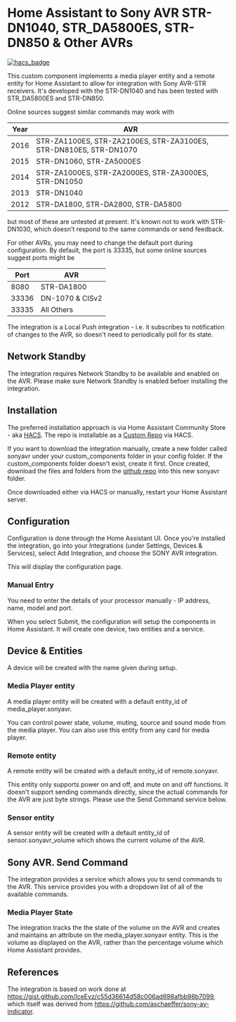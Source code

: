 # Home Assistant to Sony AVR STR-DN1040, STR_DA5800ES, STR-DN850 & Other AVRs


[![hacs_badge](https://img.shields.io/badge/HACS-Custom-41BDF5.svg?style=for-the-badge)](https://github.com/hacs/integration)


This custom component implements a media player entity and a remote entity  for Home Assistant to allow for integration with Sony AVR-STR receivers.  It's developed with the STR-DN1040 and has been tested with STR_DA5800ES and STR-DN850.  

Online sources suggest similar commands may work with

| Year | AVR |
| --- | --- |
| 2016 | STR-ZA1100ES, STR-ZA2100ES, STR-ZA3100ES, STR-DN810ES, STR-DN1070 |
| 2015 | STR-DN1060, STR-ZA5000ES |
| 2014 | STR-ZA1000ES, STR-ZA2000ES, STR-ZA3000ES, STR-DN1050 |
| 2013 | STR-DN1040 |
| 2012 | STR-DA1800, STR-DA2800, STR-DA5800 |

but most of these are untested at present.  It's known not to work with STR-DN1030, which doesn't respond to the same commands or send feedback.  

For other AVRs, you may need to change the default port during configuration.  By default, the port is 33335, but some online sources suggest ports might be

| Port | AVR |
| --- | --- |
| 8080 | STR-DA1800 |
| 33336 | DN-1070 & CISv2 |
| 33335 | All Others |

The integration is a Local Push integration - i.e. it subscribes to notification of changes to the AVR, so doesn't need to periodically poll for its state.

## Network Standby
The integration requires Network Standby to be available and enabled on the AVR.  Please make sure Network Standby is enabled befoer installing the integration.

## Installation

The preferred installation approach is via Home Assistant Community Store - aka [HACS](https://hacs.xyz/).  The repo is installable as a [Custom Repo](https://hacs.xyz/docs/faq/custom_repositories) via HACS.

If you want to download the integration manually, create a new folder called sonyavr under your custom_components folder in your config folder.  If the custom_components folder doesn't exist, create it first.  Once created, download the files and folders from the [github repo](https://github.com/peteS-UK/sonyavr/tree/main/custom_components/sonyavr) into this new sonyavr folder.

Once downloaded either via HACS or manually, restart your Home Assistant server.

## Configuration

Configuration is done through the Home Assistant UI.  Once you're installed the integration, go into your Integrations (under Settings, Devices & Services), select Add Integration, and choose the SONY AVR integration.

This will display the configuration page.  

### Manual Entry
You need to enter the details of your processor manually - IP address, name, model and port.

When you select Submit, the configuration will setup the components in Home Assistant.  It will create one device, two entities and a service.

## Device & Entities
A device will be created with the name given during setup.

### Media Player entity
A media player entity will be created with a default entity_id of media_player.sonyavr.  

You can control power state, volume, muting, source and sound mode from the media player.  You can also use this entity from any card for media player.

### Remote entity
A remote entity will be created with a default entity_id of remote.sonyavr.

This entity only supports power on and off, and mute on and off functions.  It doesn't support sending commands directly, since the actual commands for the AVR are just byte strings.  Please use the Send Command service below.

### Sensor entity
A sensor entity will be created with a default entity_id of sensor.sonyavr_volume which shows the current volume of the AVR.

## Sony AVR. Send Command

The integration provides a service which allows you to send commands to the AVR.  This service provides you with a dropdown list of all of the available commands.


### Media Player State

The integration tracks the the state of the volume on the AVR and creates and maintains an attribute on the media_player.sonyavr entity.  This is the volume as displayed on the AVR, rather than the percentage volume which Home Assistant provides.

## References

The integration is based on work done at https://gist.github.com/IceEyz/c55d36614d58c006ad698afbb98b7099, which itself was derived from https://github.com/aschaeffer/sony-av-indicator.
